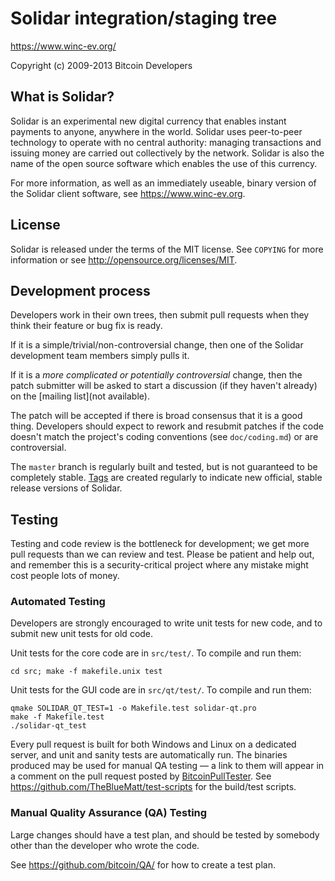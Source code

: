 Solidar integration/staging tree
=================================

https://www.winc-ev.org/

Copyright (c) 2009-2013 Bitcoin Developers

What is Solidar?
-----------------

Solidar is an experimental new digital currency that enables instant payments to
anyone, anywhere in the world. Solidar uses peer-to-peer technology to operate
with no central authority: managing transactions and issuing money are carried
out collectively by the network. Solidar is also the name of the open source
software which enables the use of this currency.

For more information, as well as an immediately useable, binary version of
the Solidar client software, see https://www.winc-ev.org.

License
-------

Solidar is released under the terms of the MIT license. See `COPYING` for more
information or see http://opensource.org/licenses/MIT.

Development process
-------------------

Developers work in their own trees, then submit pull requests when they think
their feature or bug fix is ready.

If it is a simple/trivial/non-controversial change, then one of the Solidar
development team members simply pulls it.

If it is a *more complicated or potentially controversial* change, then the patch
submitter will be asked to start a discussion (if they haven't already) on the
[mailing list](not available).

The patch will be accepted if there is broad consensus that it is a good thing.
Developers should expect to rework and resubmit patches if the code doesn't
match the project's coding conventions (see `doc/coding.md`) or are
controversial.

The `master` branch is regularly built and tested, but is not guaranteed to be
completely stable. [Tags](https://github.com/solidar/solidar/tags) are created
regularly to indicate new official, stable release versions of Solidar.

Testing
-------

Testing and code review is the bottleneck for development; we get more pull
requests than we can review and test. Please be patient and help out, and
remember this is a security-critical project where any mistake might cost people
lots of money.

### Automated Testing

Developers are strongly encouraged to write unit tests for new code, and to
submit new unit tests for old code.

Unit tests for the core code are in `src/test/`. To compile and run them:

    cd src; make -f makefile.unix test

Unit tests for the GUI code are in `src/qt/test/`. To compile and run them:

    qmake SOLIDAR_QT_TEST=1 -o Makefile.test solidar-qt.pro
    make -f Makefile.test
    ./solidar-qt_test

Every pull request is built for both Windows and Linux on a dedicated server,
and unit and sanity tests are automatically run. The binaries produced may be
used for manual QA testing — a link to them will appear in a comment on the
pull request posted by [BitcoinPullTester](https://github.com/BitcoinPullTester). See https://github.com/TheBlueMatt/test-scripts
for the build/test scripts.

### Manual Quality Assurance (QA) Testing

Large changes should have a test plan, and should be tested by somebody other
than the developer who wrote the code.

See https://github.com/bitcoin/QA/ for how to create a test plan.
